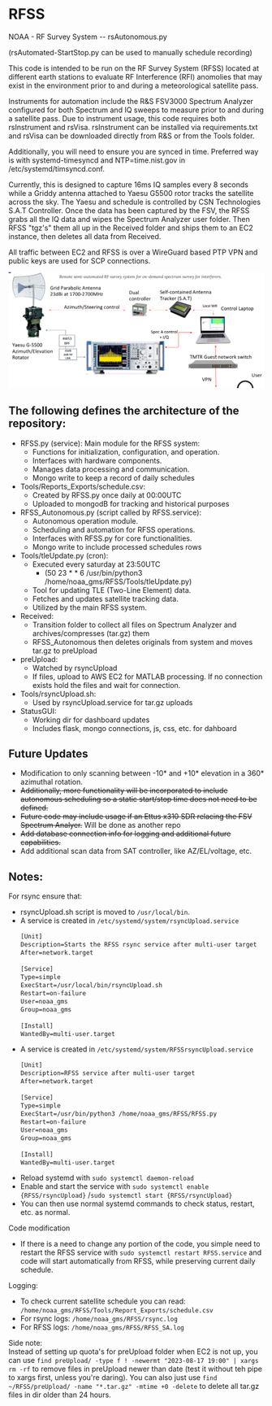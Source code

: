 # RFSS
NOAA - RF Survey System -- rsAutonomous.py

(rsAutomated-StartStop.py can be used to manually schedule recording)

This code is intended to be run on the RF Survey System (RFSS) located at different earth stations to evaluate RF Interference (RFI) anomolies that may exist in the environment prior to and during a meteorological satellite pass.  

Instruments for automation include the R&S FSV3000 Spectrum Analyzer configured for both Spectrum and IQ sweeps to measure prior to and during a satellite pass. Due to instrument usage, this code requires both rsInstrument and rsVisa.  rsInstrument can be installed via requirements.txt and rsVisa can be downloaded directly from R&S or from the Tools folder.

Additionally, you will need to ensure you are synced in time.  Preferred way is with systemd-timesyncd and NTP=time.nist.gov in /etc/systemd/timsyncd.conf.

Currently, this is designed to capture 16ms IQ samples every 8 seconds while a Griddy antenna attached to Yaesu G5500 rotor tracks the satellite across the sky.  The Yaesu and schedule is controlled by CSN Technologies S.A.T Controller.  Once the data has been captured by the FSV, the RFSS grabs all the IQ data and wipes the Spectrum Analyzer user folder.  Then RFSS "tgz's" them all up in the Received folder and ships them to an EC2 instance, then deletes all data from Received.  

All traffic between EC2 and RFSS is over a WireGuard based PTP VPN and public keys are used for SCP connections.

![Alt text](image.png)

## The following defines the architecture of the repository:

* RFSS.py (service): Main module for the RFSS system:
    - Functions for initialization, configuration, and operation.
    - Interfaces with hardware components.
    - Manages data processing and communication.
    - Mongo write to keep a record of daily schedules
* Tools/Reports_Exports/schedule.csv: 
    - Created by RFSS.py once daily at 00:00UTC
    - Uploaded to mongodB for tracking and historical purposes
* RFSS_Autonomous.py (script called by RFSS.service): 
    - Autonomous operation module.
    - Scheduling and automation for RFSS operations.
    - Interfaces with RFSS.py for core functionalities.
    - Mongo write to include processed schedules rows
* Tools/tleUpdate.py (cron):
    - Executed every saturday at 23:50UTC 
        - (50 23 * * 6 /usr/bin/python3 /home/noaa_gms/RFSS/Tools/tleUpdate.py)
    - Tool for updating TLE (Two-Line Element) data.
    - Fetches and updates satellite tracking data.
    - Utilized by the main RFSS system.
* Received: 
    - Transition folder to collect all files on Spectrum Analyzer and archives/compresses (tar.gz) them
    - RFSS_Autonomous then deletes originals from system and moves tar.gz to preUpload
* preUpload: 
    - Watched by rsyncUpload
    - If files, upload to AWS EC2 for MATLAB processing.  If no connection exists hold the files and wait for connection.
* Tools/rsyncUpload.sh: 
    - Used by rsyncUpload.service for tar.gz uploads
* StatusGUI:
    - Working dir for dashboard updates 
    - Includes flask, mongo connections, js, css, etc. for dahboard       
## Future Updates
* Modification to only scanning between -10* and +10* elevation in a 360* azimuthal rotation.
* ~~Additionally, more functionality will be incorporated to include autonomous scheduling so a static start/stop time does not need to be defined.~~
* ~~Future code may include usage if an Ettus x310 SDR relacing the FSV Spectrum Analyer.~~ Will be done as another repo
* ~~Add database connection info for logging and additional future capabilities.~~
* Add additional scan data from SAT controller, like AZ/EL/voltage, etc.

## Notes:
For rsync ensure that:
* rsyncUpload.sh script is moved to `/usr/local/bin`.
* A service is created in `/etc/systemd/system/rsyncUpload.service`
    ```
    [Unit]
    Description=Starts the RFSS rsync service after multi-user target
    After=network.target

    [Service]
    Type=simple
    ExecStart=/usr/local/bin/rsyncUpload.sh
    Restart=on-failure
    User=noaa_gms
    Group=noaa_gms

    [Install]
    WantedBy=multi-user.target

* A service is created in `/etc/systemd/system/RFSSrsyncUpload.service`
    ```
    [Unit]
    Description=RFSS service after multi-user target
    After=network.target

    [Service]
    Type=simple
    ExecStart=/usr/bin/python3 /home/noaa_gms/RFSS/RFSS.py
    Restart=on-failure
    User=noaa_gms
    Group=noaa_gms

    [Install]
    WantedBy=multi-user.target

* Reload systemd with `sudo systemctl daemon-reload`
* Enable and start the service with `sudo systemctl enable {RFSS/rsyncUpload}`
/`sudo systemctl start {RFSS/rsyncUpload}`
* You can then use normal systemd commands to check status, restart, etc. as normal.

Code modification</br>
* If there is a need to change any portion of the code, you simple need to restart the RFSS service with `sudo systemctl restart RFSS.service` and code will start automatically from RFSS, while preserving current daily schedule.

Logging:</br>
* To check current satellite schedule you can read: `/home/noaa_gms/RFSS/Tools/Report_Exports/schedule.csv`
* For rsync logs: `/home/noaa_gms/RFSS/rsync.log`
* For RFSS logs: `/home/noaa_gms/RFSS/RFSS_SA.log`

Side note:</br> 
Instead of setting up quota's for preUpload folder when EC2 is not up, you can use `find preUpload/ -type f ! -newermt "2023-08-17 19:00" | xargs rm -rf` to remove files in preUpload newer than date (test it without teh pipe to xargs first, unless you're daring).  You  can also just use `find ~/RFSS/preUpload/ -name "*.tar.gz" -mtime +0 -delete` to delete all tar.gz files in dir older than 24 hours.

